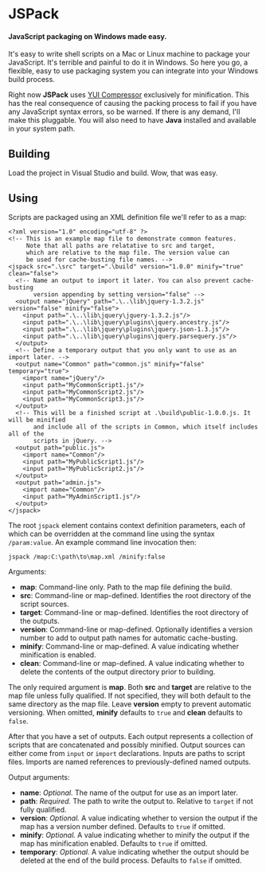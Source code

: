 # JSPack
#### JavaScript packaging on Windows made easy.

It's easy to write shell scripts on a Mac or Linux machine to package your JavaScript.
It's terrible and painful to do it in Windows. So here you go, a flexible, easy
to use packaging system you can integrate into your Windows build process.

Right now **JSPack** uses [YUI Compressor](http://developer.yahoo.com/yui/compressor/) 
exclusively for minification. This has the real consequence of causing the packing 
process to fail if you have any JavaScript syntax errors, so be warned. If there 
is any demand, I'll make this pluggable. You will also need to have **Java** installed 
and available in your system path.

## Building

Load the project in Visual Studio and build. Wow, that was easy.

## Using

Scripts are packaged using an XML definition file we'll refer to as a map:

    <?xml version="1.0" encoding="utf-8" ?>
	<!-- This is an example map file to demonstrate common features. 
	     Note that all paths are relatative to src and target, 
	     which are relative to the map file. The version value can 
	     be used for cache-busting file names. -->
	<jspack src=".\src" target=".\build" version="1.0.0" minify="true" clean="false">
	  <!-- Name an output to import it later. You can also prevent cache-busting 
	       version appending by setting version="false" -->
	  <output name="jQuery" path=".\..\lib\jquery-1.3.2.js" version="false" minify="false">
	    <input path=".\..\lib\jquery\jquery-1.3.2.js"/>
	    <input path=".\..\lib\jquery\plugins\jquery.ancestry.js"/>
	    <input path=".\..\lib\jquery\plugins\jquery.json-1.3.js"/>
	    <input path=".\..\lib\jquery\plugins\jquery.parsequery.js"/>
	  </output>
	  <!-- Define a temporary output that you only want to use as an import later. -->
	  <output name="Common" path="common.js" minify="false" temporary="true">
	    <import name="jQuery"/>
	    <input path="MyCommonScript1.js"/>
	    <input path="MyCommonScript2.js"/>
	    <input path="MyCommonScript3.js"/>
	  </output>
	  <!-- This will be a finished script at .\build\public-1.0.0.js. It will be minified 
	       and include all of the scripts in Common, which itself includes all of the 
	       scripts in jQuery. -->
	  <output path="public.js">
	    <import name="Common"/>
	    <input path="MyPublicScript1.js"/>
	    <input path="MyPublicScript2.js"/>
	  </output>
	  <output path="admin.js">
	    <import name="Common"/>
	    <input path="MyAdminScript1.js"/>
	  </output>
	</jspack>
	
The root `jspack` element contains context definition parameters, each of which can be
overridden at the command line using the syntax `/param:value`. An example command
line invocation then:

    jspack /map:C:\path\to\map.xml /minify:false

Arguments:

-  **map**: Command-line only. Path to the map file defining the build.
-  **src**: Command-line or map-defined. Identifies the root directory of the script sources.
-  **target**: Command-line or map-defined. Identifies the root directory of the outputs.
-  **version**: Command-line or map-defined. Optionally identifies a version number to add to
   output path names for automatic cache-busting.
-  **minify**: Command-line or map-defined. A value indicating whether minification is enabled.
-  **clean**: Command-line or map-defined. A value indicating whether to delete the contents
   of the output directory prior to building.

The only required argument is **map**. Both **src** and **target** are relative to the map
file unless fully qualified. If not specified, they will both default to the same directory
as the map file. Leave **version** empty to prevent automatic versioning. When omitted, 
**minify** defaults to `true` and **clean** defaults to `false`.

After that you have a set of outputs. Each output represents a collection of scripts that
are concatenated and possibly minified. Output sources can either come from `input` or
`import` declarations. Inputs are paths to script files. Imports are named references
to previously-defined named outputs.

Output arguments:

- **name**: *Optional.* The name of the output for use as an import later.
- **path**: *Required.* The path to write the output to. Relative to `target`
  if not fully qualified.
- **version**: *Optional.* A value indicating whether to version the output
  if the map has a version number defined. Defaults to `true` if omitted.
- **minify**: *Optional.* A value indicating whether to minify the output
  if the map has minification enabled. Defaults to `true` if omitted.
- **temporary**: *Optional.* A value indicating whether the output should be
  deleted at the end of the build process. Defaults to `false` if omitted.